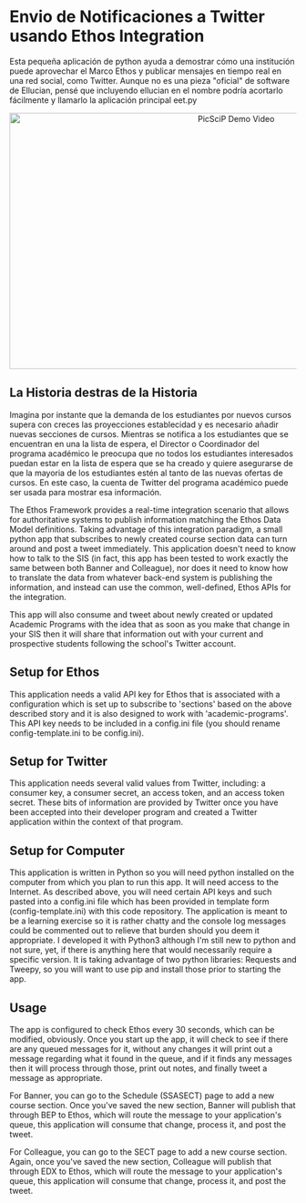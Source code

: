 # Envio de Notificaciones a Twitter usando Ethos Integration

Esta pequeña aplicación de python ayuda a demostrar cómo una institución puede aprovechar el Marco Ethos y publicar mensajes en tiempo real en una red social, como Twitter. Aunque no es una pieza "oficial" de software de Ellucian, pensé que incluyendo ellucian en el nombre podría acortarlo fácilmente y llamarlo la aplicación principal eet.py

<p align="center">
<a style="float:center" href="https://youtu.be/4avxPnPJ8V4" target="_blank">
  <img alt="PicSciP Demo Video" src="https://img.youtube.com/vi/4avxPnPJ8V4/maxresdefault.jpg" width="780" height="450" />
</a>


## La Historia destras de la Historia

Imagina por instante que la demanda de los estudiantes por nuevos cursos supera con creces las proyecciones establecidad y es necesario añadir nuevas secciones de cursos. Mientras se notifica a los estudiantes que se encuentran en una la lista de espera, el Director o Coordinador del programa académico le preocupa que no todos los estudiantes interesados puedan estar en la lista de espera que se ha creado y quiere asegurarse de que la mayoria de los estudiantes estén al tanto de las nuevas ofertas de cursos. En este caso, la cuenta de Twitter del programa académico puede ser usada para mostrar esa información.

The Ethos Framework provides a real-time integration scenario that allows for authoritative systems to publish information matching the Ethos Data Model definitions. Taking advantage of this integration paradigm, a small python app that subscribes to newly created course section data can turn around and post a tweet immediately. This application doesn't need to know how to talk to the SIS (in fact, this app has been tested to work exactly the same between both Banner and Colleague), nor does it need to know how to translate the data from whatever back-end system is publishing the information, and instead can use the common, well-defined, Ethos APIs for the integration. 

This app will also consume and tweet about newly created or updated Academic Programs with the idea that as soon as you make that change in your SIS then it will share that information out with your current and prospective students following the school's Twitter account. 

## Setup for Ethos 

This application needs a valid API key for Ethos that is associated with a configuration which is set up to subscribe to 'sections' based on the above described story and it is also designed to work with 'academic-programs'. This API key needs to be included in a config.ini file (you should rename config-template.ini to be config.ini). 

## Setup for Twitter

This application needs several valid values from Twitter, including: a consumer key, a consumer secret, an access token, and an access token secret. These bits of information are provided by Twitter once you have been accepted into their developer program and created a Twitter application within the context of that program. 

## Setup for Computer

This application is written in Python so you will need python installed on the computer from which you plan to run this app. It will need access to the Internet. As described above, you will need certain API keys and such pasted into a config.ini file which has been provided in template form (config-template.ini) with this code repository. The application is meant to be a learning exercise so it is rather chatty and the console log messages could be commented out to relieve that burden should you deem it appropriate. I developed it with Python3 although I'm still new to python and not sure, yet, if there is anything here that would necessarily require a specific version. It is taking advantage of two python libraries: Requests and Tweepy, so you will want to use pip and install those prior to starting the app. 

## Usage

The app is configured to check Ethos every 30 seconds, which can be modified, obviously. Once you start up the app, it will check to see if there are any queued messages for it, without any changes it will print out a message regarding what it found in the queue, and if it finds any messages then it will process through those, print out notes, and finally tweet a message as appropriate. 

For Banner, you can go to the Schedule (SSASECT) page to add a new course section. Once you've saved the new section, Banner will publish that through BEP to Ethos, which will route the message to your application's queue, this application will consume that change, process it, and post the tweet. 

For Colleague, you can go to the SECT page to add a new course section. Again, once you've saved the new section, Colleague will publish that through EDX to Ethos, which will route the message to your application's queue, this application will consume that change, process it, and post the tweet. 

